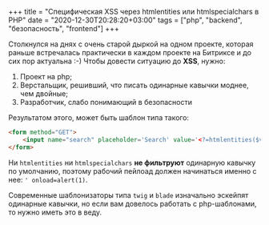 +++
title = "Специфическая XSS через htmlentities или htmlspecialchars в PHP"
date = "2020-12-30T20:28:20+03:00"
tags = ["php", "backend", "безопасность", "frontend"]
+++

Столкнулся на днях с очень старой дыркой на одном проекте, которая раньше встречалась практически в каждом проекте на
Битриксе и до сих пор актуальна :-) Чтобы довести ситуацию до **XSS**, нужно:

1. Проект на php;
2. Верстальщик, решивший, что писать одинарные кавычки моднее, чем двойные;
3. Разработчик, слабо понимающий в безопасности

Результатом этого, может быть шаблон типа такого:

```html
<form method="GET">
    <input name="search" placeholder='Search' value='<?=htmlentities($variable);?>' />
</form>
```

Ни `htmlentities` ни `htmlspecialchars` **не фильтруют** одинарную кавычку по умолчанию, поэтому рабочий пейлоад
должен начинаться именно с нее: `' onload=alert(1)`.

Современные шаблонизаторы типа `twig` и `blade` изначально эскейпят одинарные кавычки, но если вам довелось работать с
php-шаблонами, то нужно иметь это в веду.
